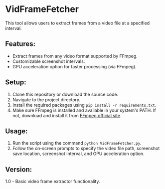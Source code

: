 # VidFrameFetcher

This tool allows users to extract frames from a video file at a specified interval.

## Features:

- Extract frames from any video format supported by FFmpeg.
- Customizable screenshot intervals.
- GPU acceleration option for faster processing (via FFmpeg).

## Setup:

1. Clone this repository or download the source code.
2. Navigate to the project directory.
3. Install the required packages using `pip install -r requirements.txt`.
4. Make sure FFmpeg is installed and available in your system's PATH. If not, download and install it from [FFmpeg official site](https://ffmpeg.org/download.html).

## Usage:

1. Run the script using the command `python VidFrameFetcher.py`.
2. Follow the on-screen prompts to specify the video file path, screenshot save location, screenshot interval, and GPU acceleration option.

## Version:

1.0 - Basic video frame extractor functionality.

